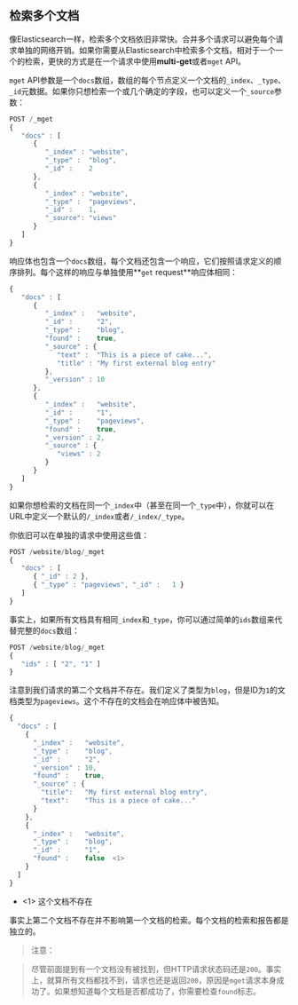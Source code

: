 ## 检索多个文档

像Elasticsearch一样，检索多个文档依旧非常快。合并多个请求可以避免每个请求单独的网络开销。如果你需要从Elasticsearch中检索多个文档，相对于一个一个的检索，更快的方式是在一个请求中使用**multi-get**或者`mget` API。

`mget` API参数是一个`docs`数组，数组的每个节点定义一个文档的`_index`、`_type`、`_id`元数据。如果你只想检索一个或几个确定的字段，也可以定义一个`_source`参数：

```Javascript
POST /_mget
{
   "docs" : [
      {
         "_index" : "website",
         "_type" :  "blog",
         "_id" :    2
      },
      {
         "_index" : "website",
         "_type" :  "pageviews",
         "_id" :    1,
         "_source": "views"
      }
   ]
}
```

响应体也包含一个`docs`数组，每个文档还包含一个响应，它们按照请求定义的顺序排列。每个这样的响应与单独使用**`get` request**响应体相同：

```Javascript
{
   "docs" : [
      {
         "_index" :   "website",
         "_id" :      "2",
         "_type" :    "blog",
         "found" :    true,
         "_source" : {
            "text" :  "This is a piece of cake...",
            "title" : "My first external blog entry"
         },
         "_version" : 10
      },
      {
         "_index" :   "website",
         "_id" :      "1",
         "_type" :    "pageviews",
         "found" :    true,
         "_version" : 2,
         "_source" : {
            "views" : 2
         }
      }
   ]
}
```

如果你想检索的文档在同一个`_index`中（甚至在同一个`_type`中），你就可以在URL中定义一个默认的`/_index`或者`/_index/_type`。

你依旧可以在单独的请求中使用这些值：

```Javascript
POST /website/blog/_mget
{
   "docs" : [
      { "_id" : 2 },
      { "_type" : "pageviews", "_id" :   1 }
   ]
}
```

事实上，如果所有文档具有相同`_index`和`_type`，你可以通过简单的`ids`数组来代替完整的`docs`数组：

```Javascript
POST /website/blog/_mget
{
   "ids" : [ "2", "1" ]
}
```

注意到我们请求的第二个文档并不存在。我们定义了类型为`blog`，但是ID为`1`的文档类型为`pageviews`。这个不存在的文档会在响应体中被告知。

```Javascript
{
  "docs" : [
    {
      "_index" :   "website",
      "_type" :    "blog",
      "_id" :      "2",
      "_version" : 10,
      "found" :    true,
      "_source" : {
        "title":   "My first external blog entry",
        "text":    "This is a piece of cake..."
      }
    },
    {
      "_index" :   "website",
      "_type" :    "blog",
      "_id" :      "1",
      "found" :    false  <1>
    }
  ]
}
```
- <1> 这个文档不存在

事实上第二个文档不存在并不影响第一个文档的检索。每个文档的检索和报告都是独立的。

> 注意：

> 尽管前面提到有一个文档没有被找到，但HTTP请求状态码还是`200`。事实上，就算所有文档都找不到，请求也还是返回`200`，原因是`mget`请求本身成功了。如果想知道每个文档是否都成功了，你需要检查`found`标志。
